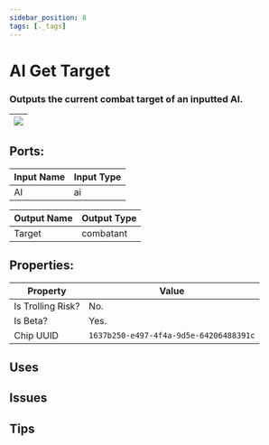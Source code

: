 ```yaml
---
sidebar_position: 8
tags: [._tags]
---
```


# AI Get Target


### Outputs the current combat target of an inputted AI.

| ![](https://images-ext-2.discordapp.net/external/MPmIaQzlEPmgGWlgi-WxBBXt0Bjv_zWPkg1y1f_sy3s/https/www.recroomcircuits.com/image/circuit/absolute-value?width=206&height=108) |
|-----|

## Ports:

| Input Name | Input Type |
|-----------|-----------|
| AI | ai |

| Output Name | Output Type |
|-----------|-----------|
| Target | combatant |

## Properties:

| Property  | Value |
|-------------------|-----------|
| Is Trolling Risk? | No. |
| Is Beta? | Yes. |
| Chip UUID | `1637b250-e497-4f4a-9d5e-64206488391c` |

## Uses

## Issues

## Tips